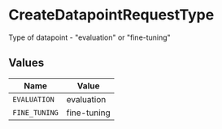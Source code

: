 # CreateDatapointRequestType

Type of datapoint - "evaluation" or "fine-tuning"


## Values

| Name          | Value         |
| ------------- | ------------- |
| `EVALUATION`  | evaluation    |
| `FINE_TUNING` | fine-tuning   |